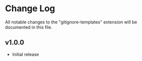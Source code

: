 # Change Log
All notable changes to the "gitignore-templates" extension will be documented in this file.

## v1.0.0
- Initial release
